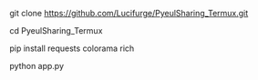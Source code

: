 git clone https://github.com/Lucifurge/PyeulSharing_Termux.git


cd PyeulSharing_Termux

pip install requests colorama rich 

python app.py
